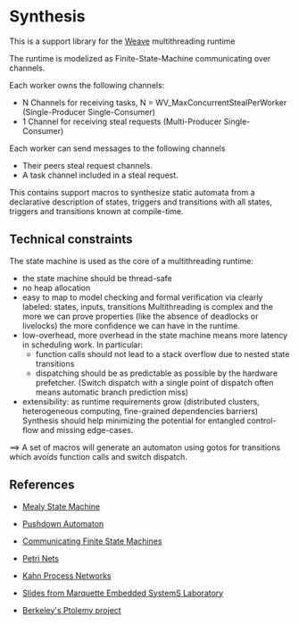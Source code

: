# Synthesis

This is a support library for the [Weave](https://github.com/mratsim/weave) multithreading runtime

The runtime is modelized as Finite-State-Machine communicating over channels.

Each worker owns the following channels:
- N Channels for receiving tasks, N = WV_MaxConcurrentStealPerWorker (Single-Producer Single-Consumer)
- 1 Channel for receiving steal requests (Multi-Producer Single-Consumer)

Each worker can send messages to the following channels
- Their peers steal request channels.
- A task channel included in a steal request.

This contains support macros to synthesize static automata from
a declarative description of states, triggers and transitions
with all states, triggers and transitions known at compile-time.

## Technical constraints

The state machine is used as the core of a multithreading runtime:
- the state machine should be thread-safe
- no heap allocation
- easy to map to model checking and formal verification via clearly labeled: states, inputs, transitions
  Multithreading is complex and the more we can prove properties (like the absence of deadlocks or livelocks)
  the more confidence we can have in the runtime.
- low-overhead, more overhead in the state machine means more latency in scheduling work.
  In particular:
  - function calls should not lead to a stack overflow due to nested state transitions
  - dispatching should be as predictable as possible by the hardware prefetcher.
    (Switch dispatch with a single point of dispatch often means automatic branch prediction miss)
- extensibility: as runtime requirements grow (distributed clusters, heterogeneous computing, fine-grained dependencies barriers)
  Synthesis should help minimizing the potential for entangled control-flow
  and missing edge-cases.

==> A set of macros will generate an automaton using gotos for transitions which avoids function calls and switch dispatch.

## References
- [Mealy State Machine](https://en.wikipedia.org/wiki/Mealy_machine)
- [Pushdown Automaton](https://en.wikipedia.org/wiki/Pushdown_automaton)
- [Communicating Finite State Machines](https://en.wikipedia.org/wiki/Communicating_finite-state_machine)
- [Petri Nets](https://en.wikipedia.org/wiki/Petri_net)
- [Kahn Process Networks](https://en.wikipedia.org/wiki/Kahn_process_networks)

- [Slides from Marquette Embedded SystemS Laboratory](www.dejazzer.com/ece777/ECE777_3_system_modeling.pptx)
- [Berkeley's Ptolemy project](https://ptolemy.berkeley.edu/index.htm)
